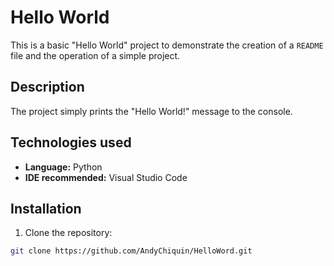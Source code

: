 # Hello World

This is a basic "Hello World" project to demonstrate the creation of a `README` file and the operation of a simple project.

## Description

The project simply prints the "Hello World!" message to the console.

## Technologies used

- **Language:** Python 
- **IDE recommended:** Visual Studio Code

## Installation

1. Clone the repository:
 ````bash
 git clone https://github.com/AndyChiquin/HelloWord.git
